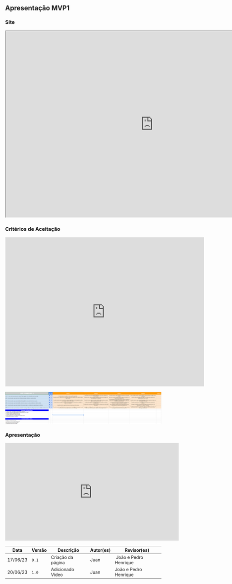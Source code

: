 ## Apresentação MVP1

### Site

<iframe width="950" height="600" src="https://unibuddyunb.netlify.app/"></iframe>

### Critérios de Aceitação
<iframe src="https://docs.google.com/spreadsheets/d/e/2PACX-1vRSXO-vu-cbLUFBhnEtWLnpwkALJZGNdr_EJHoSUG4tkjUgoh59i6jTSJXZamzTogEbULnBCfWc5VZF/pubhtml?gid=1768484062&amp;single=true&amp;widget=true&amp;headers=false" width='100%' height='480px' style='min-width: 640px; min-height: 480px; background-color: #f4f4f4; border: 1px solid #efefef' sandbox='allow-same-origin allow-scripts allow-modals allow-popups allow-popups-to-escape-sandbox'></iframe>

![Backlog](assets/criterios_mvp1_un3.png)


### Apresentação

<iframe width="560" height="315" src="https://www.youtube.com/embed/RsbFBl9-y6U" title="YouTube video player" frameborder="0" allow="accelerometer; autoplay; clipboard-write; encrypted-media; gyroscope; picture-in-picture; web-share" allowfullscreen></iframe>



Data | Versão | Descrição | Autor(es) | Revisor(es)
---- | ------ | --------- | ----- | ---------
17/06/23 | `0.1` | Criação da página| Juan | João e Pedro Henrique
20/06/23 | `1.0` | Adicionado Vídeo | Juan | João e Pedro Henrique